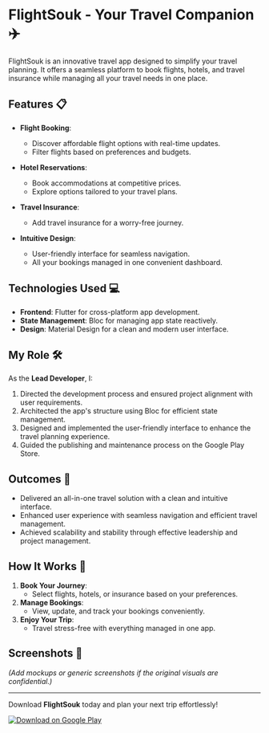 # FlightSouk - Your Travel Companion ✈️

FlightSouk is an innovative travel app designed to simplify your travel planning. It offers a seamless platform to book flights, hotels, and travel insurance while managing all your travel needs in one place.

## Features 📋

- **Flight Booking**:
  - Discover affordable flight options with real-time updates.
  - Filter flights based on preferences and budgets.

- **Hotel Reservations**:
  - Book accommodations at competitive prices.
  - Explore options tailored to your travel plans.

- **Travel Insurance**:
  - Add travel insurance for a worry-free journey.

- **Intuitive Design**:
  - User-friendly interface for seamless navigation.
  - All your bookings managed in one convenient dashboard.

## Technologies Used 💻

- **Frontend**: Flutter for cross-platform app development.
- **State Management**: Bloc for managing app state reactively.
- **Design**: Material Design for a clean and modern user interface.

## My Role 🛠️

As the **Lead Developer**, I:

1. Directed the development process and ensured project alignment with user requirements.
2. Architected the app's structure using Bloc for efficient state management.
3. Designed and implemented the user-friendly interface to enhance the travel planning experience.
4. Guided the publishing and maintenance process on the Google Play Store.

## Outcomes 🎯

- Delivered an all-in-one travel solution with a clean and intuitive interface.
- Enhanced user experience with seamless navigation and efficient travel management.
- Achieved scalability and stability through effective leadership and project management.

## How It Works 🚀

1. **Book Your Journey**:
   - Select flights, hotels, or insurance based on your preferences.
2. **Manage Bookings**:
   - View, update, and track your bookings conveniently.
3. **Enjoy Your Trip**:
   - Travel stress-free with everything managed in one app.

## Screenshots 📸

_(Add mockups or generic screenshots if the original visuals are confidential.)_

---

Download **FlightSouk** today and plan your next trip effortlessly!  

[![Download on Google Play](https://img.shields.io/badge/Google_Play-Download-green)](https://play.google.com/store/apps/details?id=com.prodt.metroplex.flightsouk)
